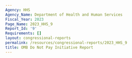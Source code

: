 ```yaml
---
Agency: HHS
Agency_Name: Department of Health and Human Services
Fiscal_Year: 2023
Page_Name: 2023_HHS_9
Report_Id: '9'
Requirements: []
layout: congressional-reports
permalink: /resources/congressional-reports/2023_HHS_9
title: OMB Do Not Pay Initiative Report
---
```

